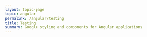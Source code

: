 ```yaml
---
layout: topic-page
topic: angular
permalink: /angular/testing
title: Testing
summary: Google styling and components for Angular applications
---
```


